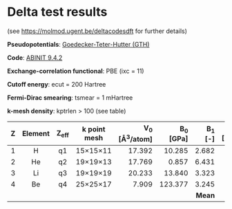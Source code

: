 # Delta test results

(see https://molmod.ugent.be/deltacodesdft for further details)

**Pseudopotentials**: [Goedecker-Teter-Hutter (GTH)](https://github.com/cp2k/cp2k-data/tree/11583fd2c05d051b7b87ded2a5487d821704d2af/potentials/GTH_rev/ABINIT/PBE)

**Code**: [ABINIT 9.4.2](https://www.abinit.org)

**Exchange-correlation functional**: PBE (ixc = 11)

**Cutoff energy**: ecut = 200 Hartree

**Fermi-Dirac smearing**: tsmear = 1 mHartree

**k-mesh density**: kptrlen > 100 (see table)

| Z | Element | Z<sub>eff</sub> | k point mesh | V<sub>0</sub> [&Aring;<sup>3</sup>/atom] | B<sub>0</sub> [GPa] | B<sub>1</sub> [-] | Delta [meV/atom] |
|  :---: | :---: | :---: | :---: | ---: | ---: | ---: | ---: |
|   1 | H  | q1   | 15&times;15&times;11 |   17.392 |   10.285 |    2.682 |     0.008 |
|   2 | He | q2   | 19&times;19&times;13 |   17.769 |    0.857 |    6.431 |     0.002 |
|   3 | Li | q3   | 19&times;19&times;19 |   20.233 |   13.840 |    3.323 |     0.042 |
|   4 | Be | q4   | 25&times;25&times;17 |    7.909 |  123.377 |    3.245 |     0.022 |
|     |    |      |                      |          |          | **Mean** | **0.018** |
